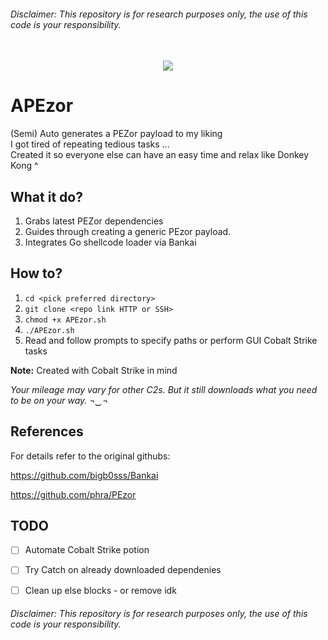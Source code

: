 ###### Disclaimer: This repository is for research purposes only, the use of this code is your responsibility.


<p align="center">
    <br>
        <img src=https://preview.redd.it/d6k6bhq9kl831.gif?format=png8&s=0852ab0013f0fbe60b4f87266a194482e215eac6>
    <br>
</p>

# APEzor

(Semi) Auto generates a PEZor payload to my liking  
I got tired of repeating tedious tasks ...  
Created it so everyone else can have an easy time and relax like Donkey Kong ^    

## What it do?
1. Grabs latest PEZor dependencies 
2. Guides through creating a generic PEzor payload.
3. Integrates Go shellcode loader via Bankai

## How to?

1. `cd <pick preferred directory>`
2. `git clone <repo link HTTP or SSH>`
3. `chmod +x APEzor.sh`
4. `./APEzor.sh`
5. Read and follow prompts to specify paths or perform GUI Cobalt Strike tasks





**Note:** Created with Cobalt Strike in mind

*Your mileage may vary for other C2s. But it still downloads what you need to be on your way. ¬‿¬*


## References
For details refer to the original githubs: 

https://github.com/bigb0sss/Bankai

https://github.com/phra/PEzor



## TODO
- [ ] Automate Cobalt Strike potion
- [ ] Try Catch on already downloaded dependenies
- [ ] Clean up else blocks - or remove idk


###### Disclaimer: This repository is for research purposes only, the use of this code is your responsibility.
